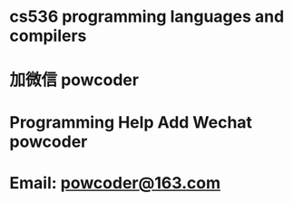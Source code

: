 # cs536 programming languages and compilers 
# 加微信 powcoder

# Programming Help Add Wechat powcoder

# Email: powcoder@163.com

